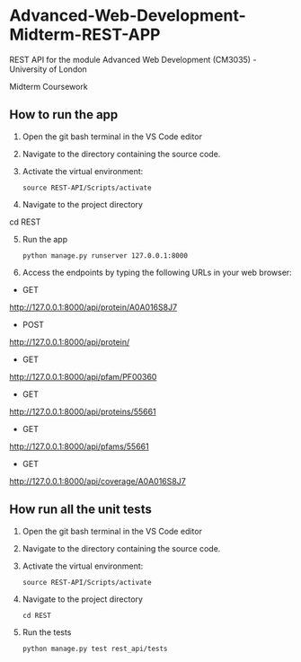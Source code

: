 # Advanced-Web-Development-Midterm-REST-APP

REST API for the module Advanced Web Development (CM3035) - University of London

Midterm Coursework

## How to run the app

1. Open the git bash terminal in the VS Code editor

2. Navigate to the directory containing the source code.

3. Activate the virtual environment:

   `source REST-API/Scripts/activate`

4. Navigate to the project directory

cd REST

5. Run the app

   `python manage.py runserver 127.0.0.1:8000`

6. Access the endpoints by typing the following URLs in your web browser:

- GET

http://127.0.0.1:8000/api/protein/A0A016S8J7

- POST

http://127.0.0.1:8000/api/protein/

- GET

http://127.0.0.1:8000/api/pfam/PF00360

- GET

http://127.0.0.1:8000/api/proteins/55661

- GET

http://127.0.0.1:8000/api/pfams/55661

- GET

http://127.0.0.1:8000/api/coverage/A0A016S8J7

## How run all the unit tests

1. Open the git bash terminal in the VS Code editor

2. Navigate to the directory containing the source code.

3. Activate the virtual environment:

   `source REST-API/Scripts/activate`

4. Navigate to the project directory

   `cd REST `

5. Run the tests

   `python manage.py test rest_api/tests `
